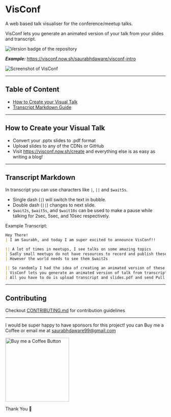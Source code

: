 # VisConf

A web based talk visualiser for the conference/meetup talks. 

VisConf lets you generate an animated version of your talk from your slides and transcript.

![Version badge of the repository](https://img.shields.io/github/package-json/v/saurabhdaware/visconf?style=for-the-badge)

***Example:*** https://visconf.now.sh/saurabhdaware/visconf-intro

![Screenshot of VisConf](https://res.cloudinary.com/saurabhdaware/image/upload/v1580809861/saurabh2019/projects/screenshot.png)

---
## Table of Content
- [How to Create your Visual Talk](#how-to-create-your-visual-talk)
- [Transcript Markdown Guide](#transcript-markdown)

---

## How to Create your Visual Talk
- Convert your .pptx slides to .pdf format
- Upload slides to any of the CDNs or GitHub
- Visit https://visconf.now.sh/create and everything else is as easy as writing a blog!

---

## Transcript Markdown
In transcript you can use characters like `|`, `||` and `$wait5s`.

- Single dash (`|`) will switch the text in bubble.
- Double dash (`||`) changes to next slide. 
- `$wait2s`, `$wait5s`, and `$wait10s` can be used to make a pause while talking for 2sec, 5sec, and 10sec respectively.

Example Transcript:
```md
Hey There!
| I am Saurabh, and today I am super excited to announce VisConf!!

|| A lot of times in meetups, I see talks on some amazing topics
| Sadly small meetups do not have resources to record and publish these talks
| However the world needs to see them $wait2s

|| So randomly I had the idea of creating an animated version of these talks
| VisConf lets you generate an animated version of talk from transcript and slides
| All you have to do is upload transcript and slides.pdf and send Pull Request to main repository

```
---

## Contributing
Checkout [CONTRIBUTING.md](CONTRIBUTING.md) for contribution guidelines

---

I would be super happy to have sponsors for this project! you can Buy me a Coffee or email me at saurabhdaware99@gmail.com

[<img alt="Buy me a Coffee Button" width=200 src="https://cdn.buymeacoffee.com/buttons/default-orange.png">](https://www.buymeacoffee.com/ctd6809)


Thank You 🌻